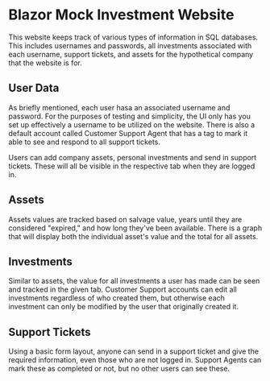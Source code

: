 # Blazor Mock Investment Website

This website keeps track of various types of information in SQL databases. This includes usernames and passwords, all investments associated with each 
username, support tickets, and assets for the hypothetical company that the website is for.

## User Data
As briefly mentioned, each user hasa an associated username and password. For the purposes of testing and simplicity, the UI only has you set up effectively
a username to be utilized on the website. There is also a default account called Customer Support Agent that has a tag to mark it able to see and respond to
all support tickets.

Users can add company assets, personal investments and send in support tickets. These will all be visible in the respective tab when they are logged in.

## Assets
Assets values are tracked based on salvage value, years until they are considered "expired," and how long they've been available. There is a graph that will
display both the individual asset's value and the total for all assets.

## Investments
Similar to assets, the value for all investments a user has made can be seen and tracked in the given tab. Customer Support accounts can edit all investments 
regardless of who created them, but otherwise each investment can only be modified by the user that originally created it.

## Support Tickets
Using a basic form layout, anyone can send in a support ticket and give the required information, even those who are not logged in. Support Agents can mark these
as completed or not, but no other users can see these.
